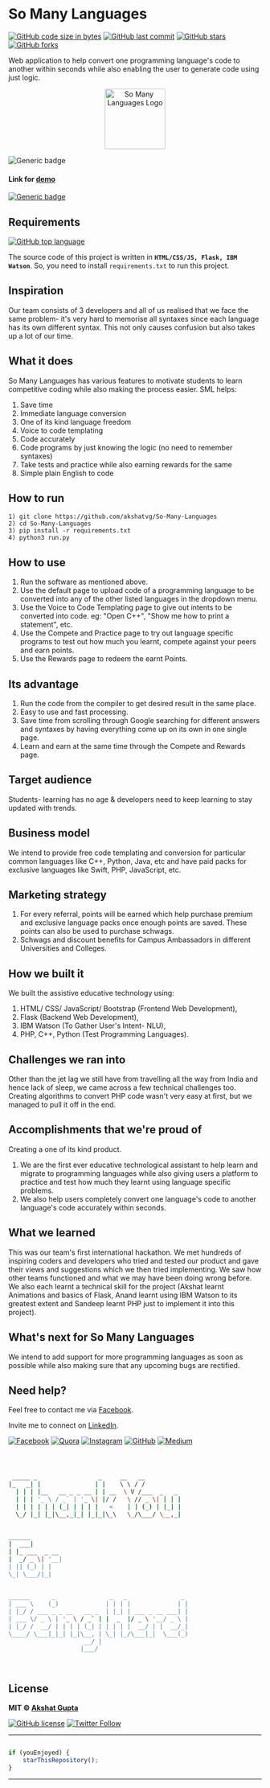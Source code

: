 # So Many Languages

[![GitHub code size in bytes](https://img.shields.io/github/languages/code-size/akshatvg/So-Many-Languages?logo=github&style=social)](https://github.com/akshatvg/) [![GitHub last commit](https://img.shields.io/github/last-commit/akshatvg/So-Many-Languages?style=social&logo=git)](https://github.com/akshatvg/) [![GitHub stars](https://img.shields.io/github/stars/akshatvg/So-Many-Languages?style=social)](https://github.com/akshatvg/So-Many-Languages/stargazers) [![GitHub forks](https://img.shields.io/github/forks/akshatvg/So-Many-Languages?style=social&logo=git)](https://github.com/akshatvg/So-Many-Languages/network)

Web application to help convert one programming language's code to another within seconds while also enabling the user to generate code using just logic.

<p align="center">
<img src="https://github.com/akshatvg/So-Many-Languages/blob/master/static/img/Logo.png" width="120px" height="120px" alt="So Many Languages Logo"/>
</p>

![Generic badge](https://img.shields.io/badge/So_Many_Languages-To_Learn-orange) 

#### Link for [demo](https://bit.ly/SML_Demo) 
[![Generic badge](https://img.shields.io/badge/view-demo-orange)](https://bit.ly/SML_Demo)

## Requirements

[![GitHub top language](https://img.shields.io/github/languages/top/akshatvg/So-Many-Languages?logo=javascript&style=social)](https://github.com/akshatvg/)

The source code of this project is written in **`HTML/CSS/JS, Flask, IBM Watson`**. So, you need to install `requirements.txt` to run this project.

## Inspiration
Our team consists of 3 developers and all of us realised that we face the same problem- it's very hard to memorise all syntaxes since each language has its own different syntax. This not only causes confusion but also takes up a lot of our time.


## What it does
So Many Languages has various features to motivate students to learn competitive coding while also making the process easier.
SML helps:
1) Save time
2) Immediate language conversion
3) One of its kind language freedom
4) Voice to code templating
5) Code accurately
6) Code programs by just knowing the logic (no need to remember syntaxes)
7) Take tests and practice while also earning rewards for the same
8) Simple plain English to code

## How to run
```
1) git clone https://github.com/akshatvg/So-Many-Languages
2) cd So-Many-Languages
3) pip install -r requirements.txt
4) python3 run.py
```

## How to use
1) Run the software as mentioned above.
2) Use the default page to upload code of a programming language to be converted into any of the other listed languages in the dropdown menu.
3) Use the Voice to Code Templating page to give out intents to be converted into code. eg: "Open C++", "Show me how to print a statement", etc.
4) Use the Compete and Practice page to try out language specific programs to test out how much you learnt, compete against your peers and earn points.
5) Use the Rewards page to redeem the earnt Points.

## Its advantage
1) Run the code from the compiler to get desired result in the same place.
2) Easy to use and fast processing.
3) Save time from scrolling through Google searching for different answers and syntaxes by having everything come up on its own in one single page.
4) Learn and earn at the same time through the Compete and Rewards page.

## Target audience
Students- learning has no age & developers need to keep learning to stay updated with trends.

## Business model
We intend to provide free code templating and conversion for particular common languages like C++, Python, Java, etc and have paid packs for exclusive languages like Swift, PHP, JavaScript, etc.

## Marketing strategy
1) For every referral, points will be earned which help purchase premium and exclusive language packs once enough points are saved. These points can also be used to purchase schwags.
2) Schwags and discount benefits for Campus Ambassadors in different Universities and Colleges.

## How we built it
We built the assistive educative technology using:
1) HTML/ CSS/ JavaScript/ Bootstrap (Frontend Web Development), 
2) Flask (Backend Web Development), 
3) IBM Watson (To Gather User's Intent- NLU), 
4) PHP, C++, Python (Test Programming Languages).

## Challenges we ran into
Other than the jet lag we still have from travelling all the way from India and hence lack of sleep, we came across a few technical challenges too. Creating algorithms to convert PHP code wasn't very easy at first, but we managed to pull it off in the end.

## Accomplishments that we're proud of
Creating a one of its kind product.
1) We are the first ever educative technological assistant to help learn and migrate to programming languages while also giving users a platform to practice and test how much they learnt using language specific problems.
2) We also help users completely convert one language's code to another language's code accurately within seconds.

## What we learned
This was our team's first international hackathon. We met hundreds of inspiring coders and developers who tried and tested our product and gave their views and suggestions which we then tried implementing. We saw how other teams functioned and what we may have been doing wrong before.
We also each learnt a technical skill for the project (Akshat learnt Animations and basics of Flask, Anand learnt using IBM Watson to its greatest extent and Sandeep learnt PHP just to implement it into this project).

## What's next for So Many Languages
We intend to add support for more programming languages as soon as possible while also making sure that any upcoming bugs are rectified.

## Need help?
Feel free to contact me via [Facebook](https://www.facebook.com/akshatvg).

Invite me to connect on [LinkedIn](https://www.linkedin.com/in/akshatvg/).

[![Facebook](https://img.shields.io/badge/Facebook-add-blue.svg?logo=facebook&logoColor=white)](https://www.facebook.com/akshatvg) [![Quora](https://img.shields.io/badge/Quora-ask-red.svg?logo=quora)](https://www.quora.com/profile/Akshat-Gupta-279) [![Instagram](https://img.shields.io/badge/Instagram-follow-purple.svg?logo=instagram&logoColor=white)](https://www.instagram.com/akshatvg/) [![GitHub](https://img.shields.io/badge/Snapchat-add-yellow.svg?logo=snapchat&logoColor=white)](https://www.snapchat.com/add/akshatvg) [![Medium](https://img.shields.io/badge/Medium-follow-black.svg?logo=medium&logoColor=white)](https://medium.com/@akshatvg)


```bash



 _____ _                 _     __   __            
|_   _| |               | |    \ \ / /            
  | | | |__   __ _ _ __ | | __  \ V /___  _   _   
  | | | '_ \ / _` | '_ \| |/ /   \ // _ \| | | |  
  | | | | | | (_| | | | |   <    | | (_) | |_| |  
  \_/ |_| |_|\__,_|_| |_|_|\_\   \_/\___/ \__,_|  
                                                  
                                                  
______                                            
|  ___|                                           
| |_ ___  _ __                                    
|  _/ _ \| '__|                                   
| || (_) | |                                      
\_| \___/|_|                                      
                                                  
                                                  
______      _               _   _               _ 
| ___ \    (_)             | | | |             | |
| |_/ / ___ _ _ __   __ _  | |_| | ___ _ __ ___| |
| ___ \/ _ \ | '_ \ / _` | |  _  |/ _ \ '__/ _ \ |
| |_/ /  __/ | | | | (_| | | | | |  __/ | |  __/_|
\____/ \___|_|_| |_|\__, | \_| |_/\___|_|  \___(_)
                     __/ |                        
                    |___/                         

 


```

## License

**MIT &copy; [Akshat Gupta](https://github.com/akshatvg/So-Many-Languages/blob/master/LICENSE)**

[![GitHub license](https://img.shields.io/github/license/akshatvg/So-Many-Languages?style=social&logo=github)](https://github.com/akshatvg/So-Many-Languages/blob/master/LICENSE) [![Twitter Follow](https://img.shields.io/twitter/follow/akshatvg?style=social)](https://twitter.com/akshatvg)

---------

```javascript

if (youEnjoyed) {
    starThisRepository();
}

```

-----------
